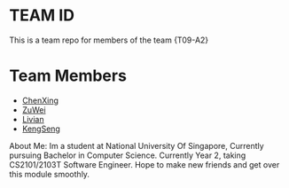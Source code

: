 # TEAM ID
This is a team repo for members of the team {T09-A2}

# Team Members
* [ChenXing](members/ChenXing.md)
* [ZuWei](members/ZuWei.md)
* [Livian](members/Livian.md)
* [KengSeng](members/KengSeng.md)

About Me:
Im a student at National University Of Singapore, Currently pursuing Bachelor in Computer
Science. Currently Year 2, taking CS2101/2103T Software Engineer. Hope to make new friends
and get over this module smoothly. 